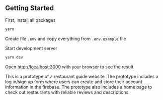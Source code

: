 ## Getting Started

First, install all packages

```bash
yarn
```

Create file `.env` and copy everything from `.env.example` file

Start development server

```bash
yarn dev
```

Open [http://localhost:3000](http://localhost:3000) with your browser to see the result.

This is a prototype of a restaurant guide website. The prototype includes a log in/sign up form where users can create and store their account information in the firebase. The prototype also includes a home page to check out restaurants with reliable reviews and descriptions. 
